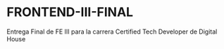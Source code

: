 # FRONTEND-III-FINAL
Entrega Final de FE III para la carrera Certified Tech Developer de Digital House
